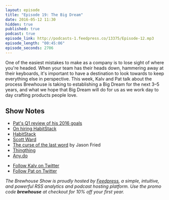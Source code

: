 ```yaml
---
layout: episode
title: "Episode 19: The Big Dream"
date: 2016-05-12 11:30
hidden: true
published: true
podcast: true
episode_link: http://podcasts-1.feedpress.co/13375/Episode-12.mp3
episode_length: "00:45:06"
episode_seconds: 2706
---
```


One of the easiest mistakes to make as a company is to lose sight of where you're headed. When your team has their heads down, hammering away at their keyboards, it's important to have a destination to look towards to keep everything else in perspective. This week, Kalv and Pat talk about the process Brewhouse is taking to establishing a Big Dream for the next 3–5 years, and what we hope that Big Dream will do for us as we work day to day crafting products people love.

<!-- break -->

## Show Notes

- [Pat's Q1 review of his 2016 goals](http://patdryburgh.com/blog/q1-review/)
- [On hiring HabitStack](http://patdryburgh.com/blog/hiring-habitstack/)
- [HabitStack](http://habitstack.com)
- [Scott Ward](http://twitter.com/habitstack)
- [The curse of the last word](https://m.signalvnoise.com/the-curse-of-the-last-word-5fb5009da601) by Jason Fried
- [Thingthing](http://thingthing.co/)
- [Any.do](http://www.any.do/)

<ul>
  <li><a href="http://twitter.com/kalv">Follow Kalv on Twitter</a></li>
  <li><a href="http://twitter.com/patdryburgh">Follow Pat on Twitter</a></li>
</ul>

_The Brewhouse Show is proudly hosted by [Feedpress][FP], a simple, intuitive, and powerful RSS analytics and podcast hosting platform. Use the promo code **brewhouse** at checkout for 10% off your first year._

[FP]: http://feed.press
[TBS]: http://brewhouse.io/show/